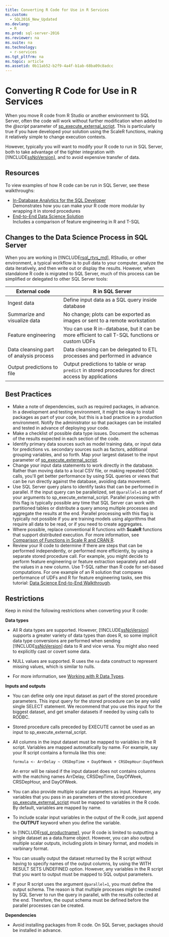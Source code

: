 ```yaml
---
title: Converting R Code for Use in R Services
ms.custom: 
  - SQL2016_New_Updated
ms.devlang: 
  - R
ms.prod: sql-server-2016
ms.reviewer: na
ms.suite: na
ms.technology: 
  - r-services
ms.tgt_pltfrm: na
ms.topic: article
ms.assetid: 0b11ab52-b2f9-4a4f-b1ab-68ba09c8adcc
---
```

# Converting R Code for Use in R Services
When you move R code from R Studio or another environment to SQL Server, often the code will work without further modification when added to the *@script* parameter of [sp_execute_external_script](../Topic/sp_execute_external_script%20\(Transact-SQL\).md). This is particularly true if you have developed your solution using the ScaleR functions, making it relatively simple to change execution contexts.    
    
However, typically you will want to modify your R code to run in SQL Server, both to take advantage of the tighter integration with [!INCLUDE[ssNoVersion](../../Token/Other/ssNoVersion_md.md)], and to avoid expensive transfer of data.   
   
   
## Resources  
  
To view examples of how R code can be run in SQL Server, see these walkthroughs:   
+ [In-Database Analytics for the SQL Developer](In-Database%20Advanced%20Analytics%20for%20SQL%20Developers%20\(Tutorial\).md)    
  Demonstrates how you can make your R code more modular by wrapping it  in stored procedures  
+ [End-to-End Data Science Solution](Data%20Science%20End-to-End%20Walkthrough.md)    
  Includes a comparison of feature engineering in R and T-SQL

## Changes to the Data Science Process in SQL Server  
  
When you are working in [!INCLUDE[rsql_rtvs_md](../../Token/Other/rsql_rtvs_md.md)], RStudio, or other environment, a typical workflow is to pull data to your computer, analyze the data iteratively, and then write out or display the results. However, when standalone R code is migrated to SQL Server, much of this process can be simplified or delegated to other SQL Server tools:

| External code | R in SQL Server |
|-------|-------|
| Ingest data| Define input data as a SQL query inside database | 
| Summarize and visualize data| No change; plots can be exported as images or sent to a remote workstation|
|Feature engineering| You can use  R in-database, but it can be more efficient to call T-SQL functions or custom UDFs|
|Data cleansing part of analysis process| Data cleansing can be delegated to ETL processes and performed in advance|
|Output predictions to file| Output predictions to table or wrap `predict` in stored procedures for direct access by applications|
  

  
## Best Practices  
  
+ Make a note of dependencies, such as required packages, in advance. In a development and testing environment, it might be okay to install packages as part of your code, but this is a bad practice in a production environment. Notify the administrator so that packages can be installed and tested in advance of deploying your code.  
+ Make a checklist of possible data type issues. Document the schemas of the results expected in each section of the code.  
+ Identify primary data sources such as model training data, or input data for predictions vs. secondary sources such as factors, additional grouping variables, and so forth. Map your largest dataset to the input parameter of [sp_execute_external_script](sp_execute_external_script%20\(Transact-SQL\).md).  
+ Change your input data statements to work directly in the database. Rather than moving data to a local CSV file, or making repeated ODBC calls, you'll get better performance by using SQL queries or views that can be run directly against the database, avoiding data movement.  
+ Use SQL Server query plans to identify tasks that can be performed in parallel. If the input query can be parallelized, set `@parallel=1` as part of your arguments to sp_execute_external_script. Parallel processing with this flag is typically possible any time that SQL Server can work with partitioned tables or distribute a query among multiple processes and aggregate the results at the end. 
   Parallel processing with this flag is typically not possible if you are training models using algorithms that require all data to be read, or if you need to create aggregates. 
+ Where possible, replace conventional R functions with **ScaleR** functions that support distributed execution. For more information, see [Comparison of Functions in Scale R and CRAN R](../../Topics/TopicNameNotContainA/Summary-of-rx-Functions.md).
+ Review your R code to determine if there are steps that can be performed independently, or performed more efficiently, by using a separate stored procedure call. For example, you might decide to perform feature engineering or feature extraction separately and add the values in a new column. Use T-SQL  rather than R code for set-based computations. For one example of an R solution that compares performance of UDFs and R for feature engineering tasks, see this tutorial: [Data Science End-to-End Walkthrough](Data%20Science%20End-to-End%20Walkthrough.md).  
  
    
## Restrictions    
 Keep in mind the following restrictions when converting your R code:    
   
**Data types**    
-   All R data types are supported. However, [!INCLUDE[ssNoVersion](../../Token/Other/ssNoVersion_md.md)] supports a greater variety of data types than does R, so some implicit data type conversions are performed when sending [!INCLUDE[ssNoVersion](../../Token/Other/ssNoVersion_md.md)] data to R and vice versa. You might also need to explicitly cast or covert some data.    
    
- NULL values are supported. R uses the `na` data construct to represent missing values, which is similar to nulls.    
    
- For more information, see [Working with R Data Types](../../Topics/TopicNameNotContainA/Working-with-R-Data-Types.md).    
 
 **Inputs and outputs**   
+ You can define only one input dataset as part of the stored procedure parameters. This input query for the stored procedure can be any valid single  SELECT statement. We recommend that you use this input for the biggest dataset, and get smaller datasets if needed by using calls to RODBC. 

+ Stored procedure calls preceded by EXECUTE cannot be used as an input to sp_execute_external_script.    
    
+ All columns in the input dataset must be mapped to variables in the R script. Variables are mapped automatically by name. For example, say your R script contains a formula like this one:    
    
    ```    
    formula <- ArrDelay ~ CRSDepTime + DayOfWeek + CRSDepHour:DayOfWeek    
    ```    
    
     An error will be raised if the input dataset does not contains columns with the matching names ArrDelay, CRSDepTime, DayOfWeek, CRSDepHour, and DayOfWeek.    

+ You can also provide multiple scalar parameters as input. However, any variables that you pass in as parameters of the stored procedure [sp_execute_external_script](../Topic/sp_execute_external_script%20\(Transact-SQL\).md) must be mapped to variables in the R code. By default, variables are mapped by name.
+ To include scalar input variables in the output of the R code, just append the **OUTPUT** keyword when you define the variable.             
+ In [!INCLUDE[rsql_productname](../../Token/Other/rsql_productname_md.md)], your R code is limited to outputting a single dataset as a data.frame object. However, you can also output multiple scalar outputs, including plots in binary format, and models in varbinary format.    
    
+ You can usually output the dataset returned by the R script without having to specify names of the output columns, by using the WITH RESULT SETS UNDEFINED option. However, any variables in the R script that you want to output must be mapped to SQL output parameters.
    
+ If your R script uses the argument `@parallel=1`, you must define the output schema. The reason is that multiple processes might be created by SQL Server to run the query in parallel, with the results collected at the end. Therefore, the ouput schema must be defined before the parallel processes can be created.

 **Dependencies**
 + Avoid installing packages from R code. On SQL Server, packages should be installed in advance.  
  
  
  

